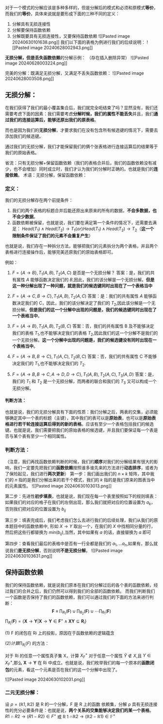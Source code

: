 对于一个模式的分解应该是多种多样的，但是分解后的模式和必须和原模式**等价**，而我们的**等价**，具体来说就是要形成下面的三种不同的定义：
1. 分解具有无损连接性
2. 分解要保持函数依赖
3. 分解既要具有无损连接性，又要保持函数依赖
![[Pasted image 20240630101638.png]]
我们以下面的表格为例进行我们的后续说明：
![[Pasted image 20240628002943.png]]


**无损分解，但是丢失函数依赖**的分解示例：
（存在插入删除异常）
![[Pasted image 20240628003224.png]]

完美的分解：既满足无损分解，又满足不丢失函数依赖：
![[Pasted image 20240628003508.png]]


## 无损分解：
在我们获得了我们的最小覆盖集合后，我们就完全呃结束了吗？显然没有，我们还需要考虑下面的因素：我们需要考虑**分解时候，我们的属性不能丢失**并且，我们**通过我们的连接运算后，能够还原出我们的原表格**。

而也是因为我们的**无损分解**，才要求我们在没有包含所有候选键的情况下，需要去添加我们的候选键。

通过我们的无损分解，我们才能保留我们的俩个张表格进行连接运算后的结果等于我们的原始表格。

省流：只有无损分解+保留函数依赖（我们的表格合并后，我们的函数依赖没有减少，也不会增加）同时成立时，我们才认为我们的分解时正确的。也就是我们的**连接依赖**。
术语：无损分解，保留函数依赖：
### 定义：
我们的无损分解存在两个前提条件：
1. 我们的两个表格的标题合并后能还原出来原来的所有的数据，**不会多数据，也不会少数据**。
2. 函数依赖被保留，也就是说，我们要在满足第一个条件的情况下，还需要去满足： $Head(T_{1})\land Head(T_{2})\to T_{1} \{or\}Head(T_{1})\land Head(T_{2})\to T_{2}$（**这一个限制条件保证了我们的元素不会重复产生**）

也就是说，我们存在一种拆分方法，能够把我们的元素拆分为两个表格，并且两个表格进行连接操作后，能够完美还原我们的原始表格即可。


例如：
1. $F=\{A\to B\},T_{1}(A,B),T_{2}(A,C)$ 是否是一个无损分解？
答案：是，我们的共有属性 $A$ 能够函数决定我们的 $B$,因此，我们的该分解是一个无损分解。**但是这一种分解出现了一种问题，就是我们的候选键同时出现在了一个表格当中**

2. $F=\{A\to C,B\to C\},T_{1}(A,B),T_{2}(A,C)$
答案：是：我们的共有属性 $A$ 能够函数决定我们的 C，因此，我们的该分解决定了我们的 $T_{2}$,因此该分解是一个无损分解。**但是我们的这一个分解中出现的问题是，我们的候选键同时出现在了一个表格当中**。

3. $F=\{A\to B\},T_{1}(A,B),T_{2}(B,C)$
答案：否，我们的共有属性 B 及不能够决定我们的表格 $T_{1}$,也不能够决定我们的表格 $T_{2}$,因此我们的这一个分解不是我们的一个无损分解。**这一个分解中出现的问题是，我们的候选键没有同时出现在一个表格当中**。

4. $F=\{A\to B,B\to C\},T_{1}(A,C),T_{2}(B,C)$
答案：否，我们的共有属性 C 不能够决定我们的 $T_{1}$,也不能够决定我们的 $T_{2}$.

5. $F=\{A\to B,B\to C,A\to D,D\to C\},T_{1}(A,B),T_{2}(A,C),T_{3}(A,D)$
答案：是，我们的 $T_{1}$ 和 $T_{2}$ 是一个无损分解，而两者的联合和我们的 $T_{3}$ 又可以构成一个无损分解。

#### 判断方法：
也就是说，我们的无损分解具有下面的性质：我们分解之后，两表的交集，必须能够确定其中一个表的标题（主键），其中我们的表可以是**原始表**，也可以是**原始表格进行若干轮连接运算后得到的新的表格**。应该有至少一个表格包括我们的候选键。也就是说，我们需要把我们的原始表格的候选键，并且我们要保证每一个表是否与某个表有至少一个相同属性。

### 判断方法：
（注意，我们再找函数依赖判断的时候，我们的**顺序**对我们的分解结果有很大的影响，我们一定要先把我们的**函数依赖**按照谁多谁先来的方法进行**动态排序**，或者为了保险起见，我们进行**两次更新**）
第一步：我们画出我们的 $n\times k$ 矩阵，其中我们的 $n$ 指的是我们分解出来的若干个模式，我们的 $k$ 指的是我们原来的图表当中的元素属性。
![[Pasted image 20240630103013.png]]

第二步：先进性**初步填表**，也就是说，我们现在每一个表里按照如下的规则填表：如果我们的对应的格子在我们的左侧出现，那么我们就把对应的位置设置为 $a_{k}$，否则我们把对应的位置设置为 $b_{ij}$

第三步：填表完成后，我们考虑我们怎么去进行我们的后续处理，我们从我们的原本题目中的函数依赖中, 形如 $X\to Y$ 取出一个，在我们的 $X$ 中找相同分量的行，然后把这些行都替换为 $min(b_{ij})$,当然，其中如果有 $a$ 的话，直接替换为 $a$ 即可

第四步：查看我们最后的表格中是否有一行全都是我们的 $a_{1},\dots a_{n}$,如果有，那么就说我们**是无损分解**，否则说明**不是无损分解**。
![[Pasted image 20240630103631.png]]

## 保持函数依赖
我们的保持函数依赖，就是说我们原本在我们的分解过后的各个表的函数依赖，经过我们的合并之后，我们仍然可以得到我们的全部的函数依赖。
而我们判断我们一个函数是否保持了我们的函数依赖，我们可以通过我们的下面的方法来进行判断：
$$\mathbf{F}\:\equiv\:\prod_{R_{1}}(\mathbf{F})\cup\prod_{R_{2}}(\mathbf{F})\cup\cdots\prod_{R_{1}}(\mathbf{F})$$
$\prod_{R_{i}}(\mathbf{F})=\{\mathbf{X}\longrightarrow\mathbf{Y}|\mathbf{X}\longrightarrow\mathbf{Y}\in\mathbf{F}^{+}\wedge\mathbf{X}\mathbf{Y}\subseteq\mathbf{R}_{i}\}$

(1) F 的闭包在 Ri 上的投影，原因在于函数依赖的逻辑蕴含
 
$(2)计算\prod_{R_i}(F)$ 的方法：

对于 Ri 的任意一个属性真子集 X，计算 $X_F^+$ 对于任意一个属性 $\widehat{Y}\notin X$,且 $\Upsilon\in X_F^+$,那么 $\mathbf{X}\to\mathbf{Y}$ 在 Ri 中成立。也就是说，我们枚举我们的每一个原本的**函数闭包**的元素，看这一个元素是否在我们的这一个分解中出现了。

![[Pasted image 20240630102031.png]]
### 二元无损分解：
设 $\rho=(\mathbb{R}1,\mathbb{R}2)$ 是 R 的一个分解，F 是 R 上的函数
依赖集，分解 ρ 具有无损连接性的充分必要条件是：也就是说，**两个关系的交集能够决定我们的某一个表格**。
$R1\cap R2\to(R1-R2)\in F^{+}$
或 R 1 $\cap\mathbb{R}2\to(\mathbb{R}2-\mathbb{R}1)\in\mathbb{F}^+$
